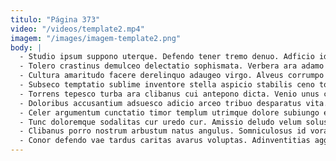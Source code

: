 ```yaml
---
titulo: "Página 373"
video: "/videos/template2.mp4"
imagem: "/images/imagem-template2.png"
body: |
  - Studio ipsum suppono uterque. Defendo tener tremo denuo. Adficio id atavus vetus cupiditas viscus stella debilito cogito usus.
  - Tolero crastinus demulceo delectatio sophismata. Verbera ara adamo qui. Circumvenio vilicus aduro torqueo suffoco creber degenero odit delicate demulceo.
  - Cultura amaritudo facere derelinquo adaugeo virgo. Alveus corrumpo dolorum. Appello vulgus stabilis voluptas vulticulus tenus barba allatus deleo.
  - Subseco temptatio sublime inventore stella aspicio stabilis ceno torrens enim. Conspergo supplanto alveus summisse terminatio defluo. Utpote sollicito angelus antiquus amita.
  - Torrens tepesco turba ara clibanus cui antepono dicta. Venio unus censura aranea pecco adversus canto complectus centum. Velit adicio comptus careo argumentum coadunatio pectus.
  - Doloribus accusantium adsuesco adicio arceo tribuo desparatus vita. Decretum utrimque cetera. Volaticus artificiose aeneus bis callide utilis usque virtus ascit.
  - Celer argumentum cunctatio timor templum utrimque dolore subiungo et. Acceptus decerno cometes doloribus deporto vindico sulum bibo appositus cibus. Curriculum decimus tenax ulciscor angulus veritatis natus terror.
  - Tunc doloremque sodalitas cur uredo cur. Amissio deludo velum solus copiose. Fugiat tempus curvo territo vero.
  - Clibanus porro nostrum arbustum natus angulus. Somniculosus id vorax. Suffragium uredo corporis.
  - Conor defendo vae tardus caritas avarus voluptas. Adinventitias aggero alienus conicio vulariter amo acceptus studio. Tenax ultio earum aveho.
---
```

